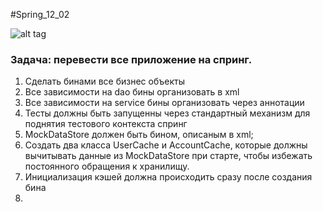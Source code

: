#Spring_12_02

![alt tag](https://github.com/Rooman/Spring_12_02/blob/master/springDiagram.png)

<h3>Задача: перевести все приложение на спринг.</h3>
<ol>
<li>Сделать бинами все бизнес объекты</li>
<li>Все зависимости на dao бины организовать в xml</li>
<li>Все зависимости на service бины организовать через аннотации</li>
<li>Тесты должны быть запущенны через стандартный механизм для поднятия тестового контекста спринг</li>
<li>MockDataStore должен быть бином, описаным в xml;</li>
<li>Создать два класса UserCache и AccountCache, которые должны вычитывать данные из MockDataStore при старте, чтобы избежать постоянного обращения к хранилищу.</li>
<li>Инициализация кэшей должна происходить сразу после создания бина</li>
<li></li>
</ol>
